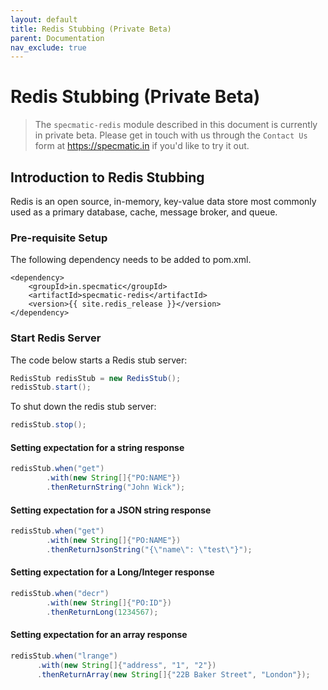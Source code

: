 ```yaml
---
layout: default
title: Redis Stubbing (Private Beta)
parent: Documentation
nav_exclude: true
---
```


# Redis Stubbing (Private Beta)

> The `specmatic-redis` module described in this document is currently in private beta. Please get in touch with us through the `Contact Us` form at https://specmatic.in if you'd like to try it out.

## Introduction to Redis Stubbing

Redis is an open source, in-memory, key-value data store most commonly used as a primary database, cache, message broker, and queue.

### Pre-requisite Setup

The following dependency needs to be added to pom.xml.

```
<dependency>
    <groupId>in.specmatic</groupId>
    <artifactId>specmatic-redis</artifactId>
    <version>{{ site.redis_release }}</version>
</dependency>
```

### Start Redis Server

The code below starts a Redis stub server:

```java
RedisStub redisStub = new RedisStub();
redisStub.start();
```

To shut down the redis stub server:

```java
redisStub.stop();
```

#### Setting expectation for a string response
```java
redisStub.when("get")
        .with(new String[]{"PO:NAME"})
        .thenReturnString("John Wick");
```

#### Setting expectation for a JSON string response
```java
redisStub.when("get")
        .with(new String[]{"PO:NAME"})
        .thenReturnJsonString("{\"name\": \"test\"}");
```

#### Setting expectation for a Long/Integer response
```java
redisStub.when("decr")
        .with(new String[]{"PO:ID"})
        .thenReturnLong(1234567);
```

#### Setting expectation for an array response
```java
redisStub.when("lrange")
      .with(new String[]{"address", "1", "2"})
      .thenReturnArray(new String[]{"22B Baker Street", "London"});
```
